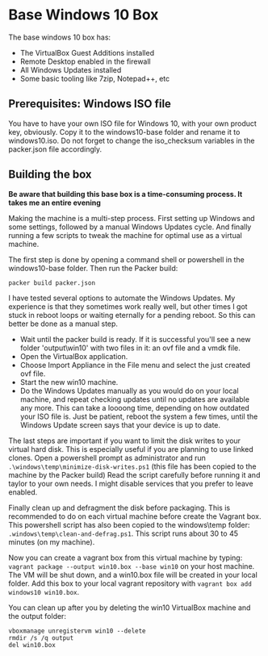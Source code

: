 # Base Windows 10 Box
The base windows 10 box has:
- The VirtualBox Guest Additions installed
- Remote Desktop enabled in the firewall
- All Windows Updates installed
- Some basic tooling like 7zip, Notepad++, etc

## Prerequisites: Windows ISO file
You have to have your own ISO file for Windows 10, with your own product key, obviously. Copy it to the windows10-base folder and rename it to windows10.iso. Do not forget to change the iso_checksum variables in the packer.json file accordingly.

## Building the box
**Be aware that building this base box is a time-consuming process. It takes me an entire evening**

Making the machine is a multi-step process. First setting up Windows and some settings, followed by a manual Windows Updates cycle. And finally running a few scripts to tweak the machine for optimal use as a virtual machine.

The first step is done by opening a command shell or powershell in the windows10-base folder. Then run the Packer build:
```
packer build packer.json
```

I have tested several options to automate the Windows Updates. My experience is that they sometimes work really well, but other times I got stuck in reboot loops or waiting eternally for a pending reboot. So this can better be done as a manual step. 
- Wait until the packer build is ready. If it is successful you'll see a new folder 'output\win10' with two files in it: an ovf file and a vmdk file.
- Open the VirtualBox application.
- Choose Import Appliance in the File menu and select the just created ovf file.
- Start the new win10 machine.
- Do the Windows Updates manually as you would do on your local machine, and repeat checking updates until no updates are available any more. This can take a loooong time, depending on how outdated your ISO file is. Just be patient, reboot the system a few times, until the Windows Update screen says that your device is up to date.

The last steps are important if you want to limit the disk writes to your virtual hard disk. This is especially useful if you are planning to use linked clones.
Open a powershell prompt as administrator and run `.\windows\temp\minimize-disk-writes.ps1` (this file has been copied to the machine by the Packer build)
Read the script carefully before running it and taylor to your own needs. I might disable services that you prefer to leave enabled.

Finally clean up and defragment the disk before packaging. This is recommended to do on each virtual machine before create the Vagrant box. 
This powershell script has also been copied to the windows\temp folder: `.windows\temp\clean-and-defrag.ps1`.
This script runs about 30 to 45 minutes (on my machine).

Now you can create a vagrant box from this virtual machine by typing: `vagrant package --output win10.box --base win10` on your host machine. The VM will be shut down, and a win10.box file will be created in your local folder.
Add this box to your local vagrant repository with `vagrant box add windows10 win10.box`.

You can clean up after you by deleting the win10 VirtualBox machine and the output folder:
```
vboxmanage unregistervm win10 --delete
rmdir /s /q output
del win10.box
```






